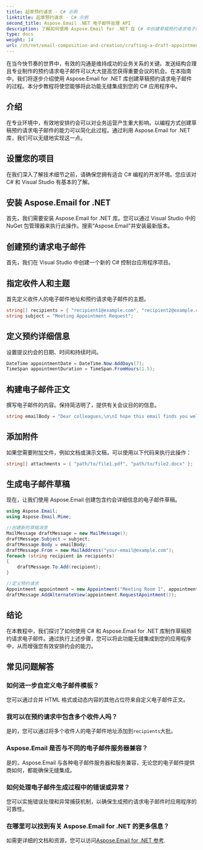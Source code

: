 ```yaml
---
title: 起草预约请求 - C# 示例
linktitle: 起草预约请求 - C# 示例
second_title: Aspose.Email .NET 电子邮件处理 API
description: 了解如何使用 Aspose.Email for .NET 在 C# 中创建草稿预约请求电子邮件。增强业务沟通和效率。
type: docs
weight: 14
url: /zh/net/email-composition-and-creation/crafting-a-draft-appointment-request-csharp-example/
---
```


在当今快节奏的世界中，有效的沟通是维持成功的业务关系的关键。发送结构合理且专业制作的预约请求电子邮件可以大大提高您获得重要会议的机会。在本指南中，我们将逐步介绍使用 Aspose.Email for .NET 库创建草稿预约请求电子邮件的过程。本分步教程将使您能够将此功能无缝集成到您的 C# 应用程序中。

## 介绍

在专业环境中，有效地安排约会可以对业务运营产生重大影响。以编程方式创建草稿预约请求电子邮件的能力可以简化此过程。通过利用 Aspose.Email for .NET 库，我们可以无缝地实现这一点。

## 设置您的项目

在我们深入了解技术细节之前，请确保您拥有适合 C# 编程的开发环境。您应该对 C# 和 Visual Studio 有基本的了解。

##  安装 Aspose.Email for .NET

首先，我们需要安装 Aspose.Email for .NET 库。您可以通过 Visual Studio 中的 NuGet 包管理器来执行此操作。搜索“Aspose.Email”并安装最新版本。

##  创建预约请求电子邮件

首先，我们在 Visual Studio 中创建一个新的 C# 控制台应用程序项目。

##  指定收件人和主题

首先定义收件人的电子邮件地址和预约请求电子邮件的主题。

```csharp
string[] recipients = { "recipient1@example.com", "recipient2@example.com" };
string subject = "Meeting Appointment Request";
```

##  定义预约详细信息

设置提议约会的日期、时间和持续时间。

```csharp
DateTime appointmentDate = DateTime.Now.AddDays(7);
TimeSpan appointmentDuration = TimeSpan.FromHours(1.5);
```

##  构建电子邮件正文

撰写电子邮件的内容。保持简洁明了，提供有关会议目的的信息。

```csharp
string emailBody = "Dear colleagues,\n\nI hope this email finds you well. I would like to request a meeting to discuss...";
```

##  添加附件

如果您需要附加文件，例如文档或演示文稿，可以使用以下代码来执行此操作：

```csharp
string[] attachments = { "path/to/file1.pdf", "path/to/file2.docx" };
```

##  生成电子邮件草稿

现在，让我们使用 Aspose.Email 创建包含约会详细信息的电子邮件草稿。

```csharp
using Aspose.Email;
using Aspose.Email.Mime;

//创建新的草稿消息
MailMessage draftMessage = new MailMessage();
draftMessage.Subject = subject;
draftMessage.Body = emailBody;
draftMessage.From = new MailAddress("your-email@example.com");
foreach (string recipient in recipients)
{
    draftMessage.To.Add(recipient);
}

//定义预约请求
Appointment appointment = new Appointment("Meeting Room 1", appointmentDate, appointmentDuration);
draftMessage.AddAlternateView(appointment.RequestApointment());
```

## 结论

在本教程中，我们探讨了如何使用 C# 和 Aspose.Email for .NET 库制作草稿预约请求电子邮件。通过执行上述步骤，您可以将此功能无缝集成到您的应用程序中，从而增强您有效安排约会的能力。

## 常见问题解答

### 如何进一步自定义电子邮件模板？

您可以通过合并 HTML 格式或动态内容的其他占位符来自定义电子邮件正文。

### 我可以在预约请求中包含多个收件人吗？

是的，您可以通过将多个收件人的电子邮件地址添加到`recipients`大批。

### Aspose.Email 是否与不同的电子邮件服务器兼容？

是的，Aspose.Email 与各种电子邮件服务器和服务兼容，无论您的电子邮件提供商如何，都能确保无缝集成。

### 如何处理电子邮件生成过程中的错误或异常？

您可以实施错误处理和异常捕获机制，以确保生成预约请求电子邮件时应用程序的可靠性。

### 在哪里可以找到有关 Aspose.Email for .NET 的更多信息？

如需更详细的文档和资源，您可以访问[Aspose.Email for .NET 参考](https://reference.aspose.com/email/net/).